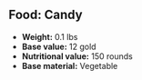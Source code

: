 ## Food: Candy
- **Weight:** 0.1 lbs
- **Base value:** 12 gold
- **Nutritional value:** 150 rounds
- **Base material:** Vegetable
